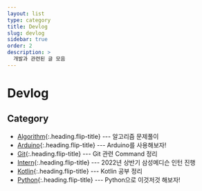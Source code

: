 ```yaml
---
layout: list
type: category
title: Devlog
slug: devlog
sidebar: true
order: 2
description: >
  개발과 관련된 글 모음
---
```


# Devlog

## Category

* [Algorithm]{:.heading.flip-title} --- 알고리즘 문제풀이
* [Arduino]{:.heading.flip-title} --- Arduino를 사용해보자!
* [Git]{:.heading.flip-title} --- Git 관련 Command 정리
* [Intern]{:.heading.flip-title} --- 2022년 상반기 삼성메디슨 인턴 진행
* [Kotlin]{:.heading.flip-title} --- Kotlin 공부 정리
* [Python]{:.heading.flip-title} --- Python으로 이것저것 해보자!

[Algorithm]: /tag-algorithm/
[Arduino]: /tag-arduino/
[Git]: /tag-git/
[Intern]: /tag-intern/
[Kotlin]: /tag-kotlin/
[Python]: /tag-python/